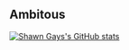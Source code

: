 ## Ambitous


[![Shawn Gays's GitHub stats](https://github-readme-stats.vercel.app/api?username=Shawn-Gay)](https://github.com/anuraghazra/github-readme-stats)


<br />
<br />

[Shawn Gay]: https://shawn-gay.netlify.app/
